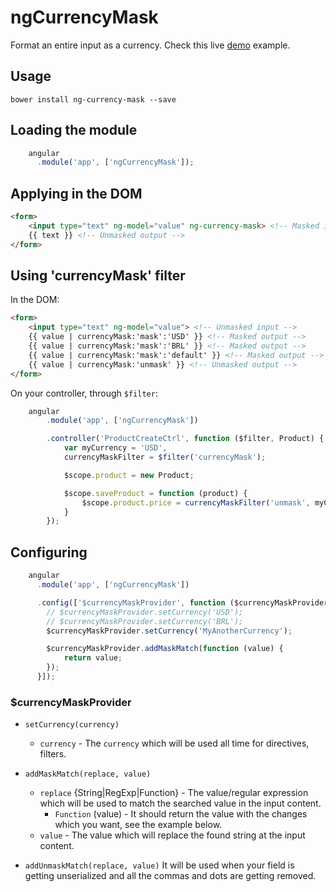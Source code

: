 ngCurrencyMask
==============

Format an entire input as a currency. Check this live [demo](http://plnkr.co/edit/zjJw8gfvaVFIUN9OIvea?p=preview) example.

## Usage
```
bower install ng-currency-mask --save
```

## Loading the module
```js
	angular
	  .module('app', ['ngCurrencyMask']);
```

## Applying in the DOM
```html
<form>
	<input type="text" ng-model="value" ng-currency-mask> <!-- Masked input -->
	{{ text }} <!-- Unmasked output -->
</form>
```

## Using 'currencyMask' filter

In the DOM:
```html
<form>
	<input type="text" ng-model="value"> <!-- Unmasked input -->
	{{ value | currencyMask:'mask':'USD' }} <!-- Masked output -->
	{{ value | currencyMask:'mask':'BRL' }} <!-- Masked output -->
	{{ value | currencyMask:'mask':'default' }} <!-- Masked output -->
	{{ value | currencyMask:'unmask' }} <!-- Unmasked output -->
</form>
```

On your controller, through `$filter`:
```js
	angular
		.module('app', ['ngCurrencyMask'])

		.controller('ProductCreateCtrl', function ($filter, Product) {
			var myCurrency = 'USD',
			currencyMaskFilter = $filter('currencyMask');

			$scope.product = new Product;

			$scope.saveProduct = function (product) {
				$scope.product.price = currencyMaskFilter('unmask', myCurrency);
			}
		});
```

## Configuring
```js
	angular
	  .module('app', ['ngCurrencyMask'])

	  .config(['$currencyMaskProvider', function ($currencyMaskProvider) {
	  	// $currencyMaskProvider.setCurrency('USD');
	  	// $currencyMaskProvider.setCurrency('BRL');
	  	$currencyMaskProvider.setCurrency('MyAnotherCurrency');

	  	$currencyMaskProvider.addMaskMatch(function (value) {
	  		return value;
	  	});
	  }]);
```

### $currencyMaskProvider

- `setCurrency(currency)`
	- `currency` - The `currency` which will be used all time for directives, filters.

- `addMaskMatch(replace, value)`
	- `replace` {String|RegExp|Function} - The value/regular expression which will be used to match the searched value in the input content.
		- `Function` (value) - It should return the value with the changes which you want, see the example below.
	- `value` - The value which will replace the found string at the input content.

- `addUnmaskMatch(replace, value)` It will be used when your field is getting unserialized and all the commas and dots are getting removed.